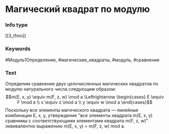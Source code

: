 # Магический квадрат по модулю
### Info type
[[3_tfmn]]
### Keywords
#Модуль1Определение, #магические_квадраты, #модуль, #сравнение
### Text
Определим сравнение двух целочисленных магических квадратов по модулю натурального числа следующим образом:
$$m(E, x, y) \equiv m(F, z, w) \mod a \Leftrightarrow \begin{cases} E \equiv F \mod a \\ x \equiv z \mod a \\ y \equiv w \mod a \end{cases}$$
Поскольку все элементы магического квадрата — линейные комбинации E, x, y, утверждение "все элементы квадрата m(E, x, y) сравнимы с соответствующими элементами квадрата m(F, z, w)" эквивалентно выражению m(E, x, y) = m(F, z, w) mod a.
